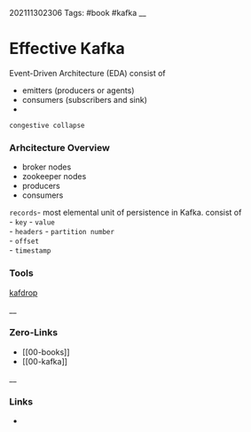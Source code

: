 202111302306
Tags: #book #kafka 
__
# Effective Kafka
Event-Driven Architecture (EDA)
consist of
 - emitters (producers or agents)
 - consumers (subscribers and sink)
 - 

`congestive collapse`   

### Arhcitecture Overview 
- broker nodes  
- zookeeper nodes 
- producers  
- consumers  

`records`- most elemental unit of persistence in Kafka.
consist of  
	- `key`
	- `value`  
	- `headers`
	- `partition number`  
	- `offset`  
	- `timestamp`  
	 
### Tools
[kafdrop](https://github.com/obsidiandynamics/kafdrop)  



__
### Zero-Links
- [[00-books]]
- [[00-kafka]]

__
### Links
- 

 
 